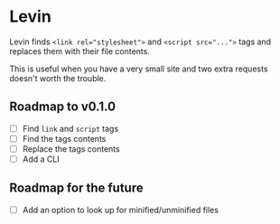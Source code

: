 # Levin

Levin finds `<link rel="stylesheet">` and `<script src="...">` tags and replaces
them with their file contents.

This is useful when you have a very small site and two extra requests doesn't
worth the trouble.

## Roadmap to v0.1.0

- [ ] Find `link` and `script` tags
- [ ] Find the tags contents
- [ ] Replace the tags contents
- [ ] Add a CLI

## Roadmap for the future

- [ ] Add an option to look up for minified/unminified files
